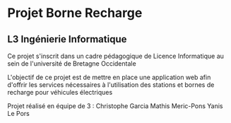 # Projet Borne Recharge

## L3 Ingénierie Informatique

Ce projet s'inscrit dans un cadre pédagogique de Licence Informatique au sein de l'université de Bretagne Occidentale

L'objectif de ce projet est de mettre en place une application web afin d'offrir les services nécessaires à l'utilisation des stations et bornes de recharge pour véhicules électriques

Projet réalisé en équipe de 3 :
Christophe Garcia
Mathis Meric-Pons
Yanis Le Pors


